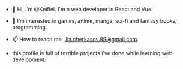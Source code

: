 - 👋 Hi, I’m @Knifiel. I'm a web developer in React and Vue.
- 👀 I’m interested in games, anime, manga, sci-fi and fantasy books, programming.
- 📫 How to reach me: ilia.cherkasov.89@gmail.com. 

- this profile is full of terrible projects i've done while learning web development.
<!---
Knifiel/Knifiel is a ✨ special ✨ repository because its `README.md` (this file) appears on your GitHub profile.
You can click the Preview 
link to take a look at your changes.
- 💞️ I’m looking to collaborate on ...
--->
